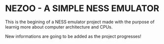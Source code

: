 # NEZOO - A SIMPLE NESS EMULATOR

This is the begining of a NESS emulator project made with the purpose of learnig more about computer architecture and CPUs.  

New informations are going to be added as the project progresses!